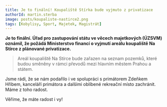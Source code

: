 ```yaml
---
title: Je to finální! Koupaliště Stírka bude vyjmuto z privatizace
authorId: martin.sterba
image: posts/koupaliste-nastirce2.png
tags: [Kobylisy, Sport, Majetek, Magistrát]
---
```


**Je to finální. Úřad pro zastupování státu ve věcech majetkových (ÚZSVM) oznámil, že požádá Ministerstvo financí o vyjmutí areálu koupaliště Na Stírce z plánované privatizace.**

> Areál koupaliště Na Stírce bude zařazen na seznam pozemků, které budou směněny v rámci převodů mezi hlavním městem Prahou a státem.

Jsme rádi, že se nám podařilo i ve spolupráci s primátorem Zdeňkem Hřibem, kanceláří primátora a dalšími oblíbené rekreační místo zachránit. Máme z toho radost.

Věříme, že máte radost i vy!
